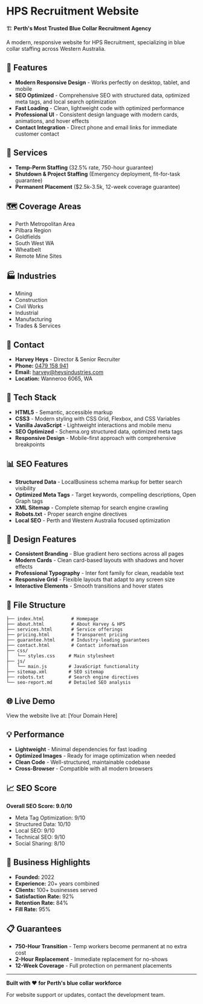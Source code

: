 # HPS Recruitment Website

🏗️ **Perth's Most Trusted Blue Collar Recruitment Agency**

A modern, responsive website for HPS Recruitment, specializing in blue collar staffing across Western Australia.

## 🌟 Features

- **Modern Responsive Design** - Works perfectly on desktop, tablet, and mobile
- **SEO Optimized** - Comprehensive SEO with structured data, optimized meta tags, and local search optimization
- **Fast Loading** - Clean, lightweight code with optimized performance
- **Professional UI** - Consistent design language with modern cards, animations, and hover effects
- **Contact Integration** - Direct phone and email links for immediate customer contact

## 🎯 Services

- **Temp-Perm Staffing** (32.5% rate, 750-hour guarantee)
- **Shutdown & Project Staffing** (Emergency deployment, fit-for-task guarantee)
- **Permanent Placement** ($2.5k-3.5k, 12-week coverage guarantee)

## 🗺️ Coverage Areas

- Perth Metropolitan Area
- Pilbara Region
- Goldfields
- South West WA
- Wheatbelt
- Remote Mine Sites

## 🏭 Industries

- Mining
- Construction
- Civil Works
- Industrial
- Manufacturing
- Trades & Services

## 📱 Contact

- **Harvey Heys** - Director & Senior Recruiter
- **Phone:** [0479 158 941](tel:0479158941)
- **Email:** [harvey@heysindustries.com](mailto:harvey@heysindustries.com)
- **Location:** Wanneroo 6065, WA

## 🚀 Tech Stack

- **HTML5** - Semantic, accessible markup
- **CSS3** - Modern styling with CSS Grid, Flexbox, and CSS Variables
- **Vanilla JavaScript** - Lightweight interactions and mobile menu
- **SEO Optimized** - Schema.org structured data, optimized meta tags
- **Responsive Design** - Mobile-first approach with comprehensive breakpoints

## 📊 SEO Features

- **Structured Data** - LocalBusiness schema markup for better search visibility
- **Optimized Meta Tags** - Target keywords, compelling descriptions, Open Graph tags
- **XML Sitemap** - Complete sitemap for search engine crawling
- **Robots.txt** - Proper search engine directives
- **Local SEO** - Perth and Western Australia focused optimization

## 🎨 Design Features

- **Consistent Branding** - Blue gradient hero sections across all pages
- **Modern Cards** - Clean card-based layouts with shadows and hover effects
- **Professional Typography** - Inter font family for clean, readable text
- **Responsive Grid** - Flexible layouts that adapt to any screen size
- **Interactive Elements** - Smooth transitions and hover states

## 📁 File Structure

```
├── index.html          # Homepage
├── about.html          # About Harvey & HPS
├── services.html       # Service offerings
├── pricing.html        # Transparent pricing
├── guarantee.html      # Industry-leading guarantees
├── contact.html        # Contact information
├── css/
│   └── styles.css     # Main stylesheet
├── js/
│   └── main.js        # JavaScript functionality
├── sitemap.xml        # SEO sitemap
├── robots.txt         # Search engine directives
└── seo-report.md      # Detailed SEO analysis
```

## 🌐 Live Demo

View the website live at: [Your Domain Here]

## 💡 Performance

- **Lightweight** - Minimal dependencies for fast loading
- **Optimized Images** - Ready for image optimization when needed
- **Clean Code** - Well-structured, maintainable codebase
- **Cross-Browser** - Compatible with all modern browsers

## 📈 SEO Score

**Overall SEO Score: 9.0/10**
- Meta Tag Optimization: 9/10
- Structured Data: 10/10
- Local SEO: 9/10
- Technical SEO: 9/10
- Social Sharing: 8/10

## 🤝 Business Highlights

- **Founded:** 2022
- **Experience:** 20+ years combined
- **Clients:** 100+ businesses served
- **Satisfaction Rate:** 92%
- **Retention Rate:** 84%
- **Fill Rate:** 95%

## 📋 Guarantees

- **750-Hour Transition** - Temp workers become permanent at no extra cost
- **2-Hour Replacement** - Immediate replacement for no-shows
- **12-Week Coverage** - Full protection on permanent placements

---

**Built with ❤️ for Perth's blue collar workforce**

For website support or updates, contact the development team.